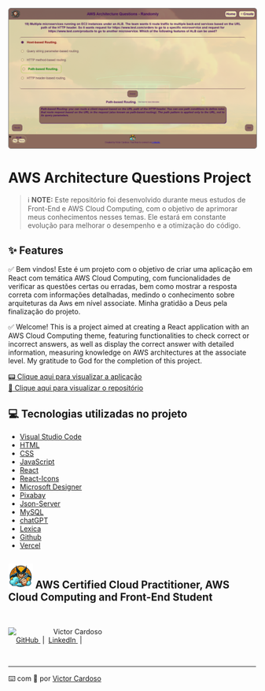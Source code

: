 <p align="center">
    <img 
      src="src/imgs/readmeImgProjectAws.png"
      width="800" 
      style="border: 1px solid grey; border-radius:5px"
    />
</p>

# AWS Architecture Questions Project

> ℹ️ **NOTE:** Este repositório foi desenvolvido durante meus estudos de Front-End e AWS Cloud Computing, com o objetivo de aprimorar meus conhecimentos nesses temas. Ele estará em constante evolução para melhorar o desempenho e a otimização do código.

## ✨ Features
✅ Bem vindos! Este é um projeto com o objetivo de criar uma aplicação em React com temática AWS Cloud Computing, com funcionalidades de verificar as questões certas ou erradas, bem como mostrar a resposta correta com informações detalhadas, medindo o conhecimento sobre arquiteturas da Aws em nível associate. Minha gratidão a Deus pela finalização do projeto.

✅ Welcome! This is a project aimed at creating a React application with an AWS Cloud Computing theme, featuring functionalities to check correct or incorrect answers, as well as display the correct answer with detailed information, measuring knowledge on AWS architectures at the associate level. My gratitude to God for the completion of this project.

<a href="https://architecture-aws-1.vercel.app/" title="View Project now"> 📟 Clique aqui para visualizar a aplicação</a><br/>
<a href="https://github.com/VictorSamuraiWol/architecture-aws-1" title="View Repository now"> 📜 Clique aqui para visualizar o repositório</a>

## 💻 Tecnologias utilizadas no projeto

- [Visual Studio Code](https://code.visualstudio.com/)
- [HTML](https://html.com/) 
- [CSS](https://www.w3.org/Style/CSS/Overview.en.html)
- [JavaScript](https://www.javascript.com/)
- [React](https://react.dev/)
- [React-Icons](https://react-icons.github.io/react-icons/)
- [Microsoft Designer](https://designer.microsoft.com/)
- [Pixabay](https://pixabay.com/pt/)
- [Json-Server](https://www.npmjs.com/package/json-server)
- [MySQL](https://www.mysql.com/)
- [chatGPT](https://chatgpt.com/)
- [Lexica](https://lexica.art/)
- [Github](https://github.com/)
- [Vercel](https://vercel.com/)

## <img src="src/imgs/icone-wolverine-sem-fundo.png" width="50" /> AWS Certified Cloud Practitioner, AWS Cloud Computing and Front-End Student 
<br>
<p>
    <img 
      align=left 
      margin=10 
      width=80 
      src="https://github.com/VictorSamuraiWol.png"
    />
    <p>&nbsp&nbsp&nbspVictor Cardoso<br>
    &nbsp&nbsp&nbsp
    <a 
        href="https://github.com/VictorSamuraiWol">
        GitHub
    </a>
    &nbsp;|&nbsp;
    <a 
        href="https://www.linkedin.com/in/victor-cardoso-cloud-front/">
        LinkedIn
    </a>
    &nbsp;|&nbsp;
    </p>
</p>
<br/>

---

⌨️ com 💚 por [Victor Cardoso](https://github.com/VictorSamuraiWol)

